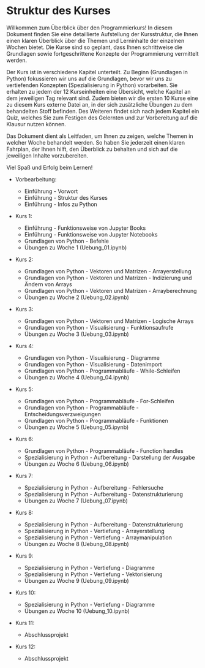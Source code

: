# Struktur des Kurses

Willkommen zum Überblick über den Programmierkurs! In diesem Dokument finden Sie eine detaillierte Aufstellung der Kursstruktur, die Ihnen einen klaren Überblick über die Themen und Lerninhalte der einzelnen Wochen bietet. Die Kurse sind so geplant, dass Ihnen schrittweise die Grundlagen sowie fortgeschrittene Konzepte der Programmierung vermittelt werden.

Der Kurs ist in verschiedene Kapitel unterteilt. Zu Beginn (Grundlagen in Python) fokussieren wir uns auf die Grundlagen, bevor wir uns zu vertiefenden Konzepten (Spezialisierung in Python) vorarbeiten. Sie erhalten zu jedem der 12 Kurseinheiten eine Übersicht, welche Kapitel an dem jeweiligen Tag relevant sind. Zudem bieten wir die ersten 10 Kurse eine zu diesem Kurs externe Datei an, in der sich zusätzliche Übungen zu dem behandelten Stoff befinden. Des Weiteren findet sich nach jedem Kapitel ein Quiz, welches Sie zum Festigen des Gelernten und zur Vorbereitung auf die Klausur nutzen können. 

Das Dokument dient als Leitfaden, um Ihnen zu zeigen, welche Themen in welcher Woche behandelt werden. So haben Sie jederzeit einen klaren Fahrplan, der Ihnen hilft, den Überblick zu behalten und sich auf die jeweiligen Inhalte vorzubereiten.

Viel Spaß und Erfolg beim Lernen!


- Vorbearbeitung:
    - Einführung - Vorwort
    - Einführung - Struktur des Kurses
    - Einführung - Infos zu Python

- Kurs 1:
    - Einführung - Funktionsweise von Jupyter Books
    - Einführung - Funktionsweise von Jupyter Notebooks
    - Grundlagen von Python - Befehle
    - Übungen zu Woche 1 (Uebung_01.ipynb)

- Kurs 2:
    - Grundlagen von Python - Vektoren und Matrizen - Arrayerstellung
    - Grundlagen von Python - Vektoren und Matrizen - Indizierung und Ändern von Arrays
    - Grundlagen von Python - Vektoren und Matrizen - Arrayberechnung
    - Übungen zu Woche 2 (Uebung_02.ipynb)

- Kurs 3:
    - Grundlagen von Python - Vektoren und Matrizen - Logische Arrays
    - Grundlagen von Python - Visualisierung - Funktionsaufrufe
    - Übungen zu Woche 3 (Uebung_03.ipynb)

- Kurs 4:
    - Grundlagen von Python - Visualisierung - Diagramme
    - Grundlagen von Python - Visualisierung - Datenimport
    - Grundlagen von Python - Programmabläufe - While-Schleifen
    - Übungen zu Woche 4 (Uebung_04.ipynb)

- Kurs 5:
    - Grundlagen von Python - Programmabläufe - For-Schleifen
    - Grundlagen von Python - Programmabläufe - Entscheidungsverzweigungen
    - Grundlagen von Python - Programmabläufe - Funktionen
    - Übungen zu Woche 5 (Uebung_05.ipynb)

- Kurs 6:
    - Grundlagen von Python - Programmabläufe - Function handles
    - Spezialisierung in Python - Aufbereitung - Darstellung der Ausgabe
    - Übungen zu Woche 6 (Uebung_06.ipynb)

- Kurs 7:
    - Spezialisierung in Python - Aufbereitung - Fehlersuche
    - Spezialisierung in Python - Aufbereitung - Datenstrukturierung
    - Übungen zu Woche 7 (Uebung_07.ipynb)

- Kurs 8:
    - Spezialisierung in Python - Aufbereitung - Datenstrukturierung
    - Spezialisierung in Python - Vertiefung - Arrayerstellung
    - Spezialisierung in Python - Vertiefung - Arraymanipulation
    - Übungen zu Woche 8 (Uebung_08.ipynb)

- Kurs 9:
    - Spezialisierung in Python - Vertiefung - Diagramme
    - Spezialisierung in Python - Vertiefung - Vektorisierung
    - Übungen zu Woche 9 (Uebung_09.ipynb)

- Kurs 10:
    - Spezialisierung in Python - Vertiefung - Diagramme
    - Übungen zu Woche 10 (Uebung_10.ipynb)

- Kurs 11:
    - Abschlussprojekt

- Kurs 12:
    - Abschlussprojekt